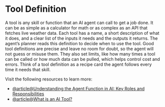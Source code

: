 # Tool Definition

A tool is any skill or function that an AI agent can call to get a job done. It can be as simple as a calculator for math or as complex as an API that fetches live weather data. Each tool has a name, a short description of what it does, and a clear list of the inputs it needs and the outputs it returns. The agent’s planner reads this definition to decide when to use the tool. Good tool definitions are precise and leave no room for doubt, so the agent will not guess or misuse them. They also set limits, like how many times a tool can be called or how much data can be pulled, which helps control cost and errors. Think of a tool definition as a recipe card the agent follows every time it needs that skill.

Visit the following resources to learn more:

- [@article@Understanding the Agent Function in AI: Key Roles and Responsibilities](https://pingax.com/ai/agent/function/understanding-the-agent-function-in-ai-key-roles-and-responsibilities/)
- [@article@What is an AI Tool?](https://www.synthesia.io/glossary/ai-tool)
